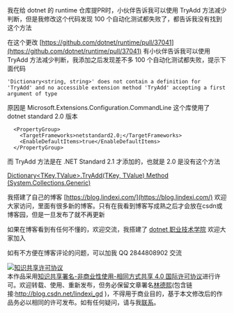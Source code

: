 
我在给 dotnet 的 runtime 仓库提PR时，小伙伴告诉我可以使用 TryAdd 方法减少判断，但是我修改这个代码发现 100 个自动化测试都失败了，都告诉我没有找到这个方法

<!--more-->


<!-- CreateTime:5/29/2020 10:29:45 AM -->

<!-- 发布 -->

在这个更改 [https://github.com/dotnet/runtime/pull/37041](https://github.com/dotnet/runtime/pull/37041) 有小伙伴告诉我可以使用 TryAdd 方法减少判断，我添加之后发现差不多 100 个自动化测试都失败，提示下面代码


```
'Dictionary<string, string>' does not contain a definition for 'TryAdd' and no accessible extension method 'TryAdd' accepting a first argument of type
```

原因是 Microsoft.Extensions.Configuration.CommandLine 这个库使用了 dotnet standard 2.0 版本

```
  <PropertyGroup>
    <TargetFrameworks>netstandard2.0;</TargetFrameworks>
    <EnableDefaultItems>true</EnableDefaultItems>
  </PropertyGroup>
```

而 TryAdd 方法是在 .NET Standard 2.1 才添加的，也就是 2.0 是没有这个方法

[Dictionary<TKey,TValue>.TryAdd(TKey, TValue) Method (System.Collections.Generic)](https://docs.microsoft.com/en-us/dotnet/api/system.collections.generic.dictionary-2.tryadd )



我搭建了自己的博客 [https://blog.lindexi.com/](https://blog.lindexi.com/) 欢迎大家访问，里面有很多新的博客。只有在我看到博客写成熟之后才会放在csdn或博客园，但是一旦发布了就不再更新

如果在博客看到有任何不懂的，欢迎交流，我搭建了 [dotnet 职业技术学院](https://t.me/dotnet_campus) 欢迎大家加入

如有不方便在博客评论的问题，可以加我 QQ 2844808902 交流

<a rel="license" href="http://creativecommons.org/licenses/by-nc-sa/4.0/"><img alt="知识共享许可协议" style="border-width:0" src="https://licensebuttons.net/l/by-nc-sa/4.0/88x31.png" /></a><br />本作品采用<a rel="license" href="http://creativecommons.org/licenses/by-nc-sa/4.0/">知识共享署名-非商业性使用-相同方式共享 4.0 国际许可协议</a>进行许可。欢迎转载、使用、重新发布，但务必保留文章署名[林德熙](http://blog.csdn.net/lindexi_gd)(包含链接:http://blog.csdn.net/lindexi_gd )，不得用于商业目的，基于本文修改后的作品务必以相同的许可发布。如有任何疑问，请与我[联系](mailto:lindexi_gd@163.com)。